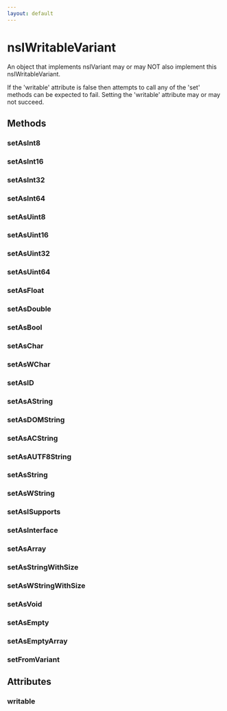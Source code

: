 ```yaml
---
layout: default
---
```


# nsIWritableVariant #

An object that implements nsIVariant may or may NOT also implement this
nsIWritableVariant.

If the 'writable' attribute is false then attempts to call any of the 'set'
methods can be expected to fail. Setting the 'writable' attribute may or
may not succeed.



## Methods ##

### setAsInt8 ###

### setAsInt16 ###

### setAsInt32 ###

### setAsInt64 ###

### setAsUint8 ###

### setAsUint16 ###

### setAsUint32 ###

### setAsUint64 ###

### setAsFloat ###

### setAsDouble ###

### setAsBool ###

### setAsChar ###

### setAsWChar ###

### setAsID ###

### setAsAString ###

### setAsDOMString ###

### setAsACString ###

### setAsAUTF8String ###

### setAsString ###

### setAsWString ###

### setAsISupports ###

### setAsInterface ###

### setAsArray ###

### setAsStringWithSize ###

### setAsWStringWithSize ###

### setAsVoid ###

### setAsEmpty ###

### setAsEmptyArray ###

### setFromVariant ###

## Attributes ##

### writable ###
